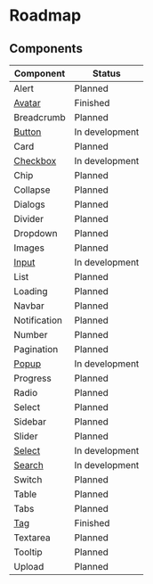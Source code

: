 <script setup>
import HTag from '../guide/vue/HTag.vue'
</script>

<style>
:root {
  --vp-c-green: #9868BF;
  --vp-c-green-light: #B179DF;
  --vp-c-green-lighter: #CA8AFF;
  --vp-c-green-dark: #7E569F;
  --vp-c-green-darker: #654580;
  --vp-c-green-dimm-1: rgba(152, 104, 191, 0.05);
  --vp-c-green-dimm-2: rgba(152, 104, 191, 0.2);
  --vp-c-green-dimm-3: rgba(152, 104, 191, 0.5);
}



</style>

# Roadmap

[//]: # (## Issue fixes)

## Components

| Component                         | Status                                       |
|-----------------------------------|----------------------------------------------|
| Alert                             | <HTag type="error"> Planned </HTag>          |
| [Avatar](/guide/pages/Avatar)     | <HTag type="success"> Finished </HTag> |
| Breadcrumb                        | <HTag type="error"> Planned </HTag>          |
| [Button](/guide/pages/Button)     | <HTag type="warning"> In development </HTag> |
| Card                              | <HTag type="error"> Planned </HTag>          |
| [Checkbox](/guide/pages/Checkbox) | <HTag type="warning"> In development </HTag> |
| Chip                              | <HTag type="error"> Planned </HTag>          |
| Collapse                          | <HTag type="error"> Planned </HTag>          |
| Dialogs                           | <HTag type="error"> Planned </HTag>          |
| Divider                           | <HTag type="error"> Planned </HTag>          |
| Dropdown                          | <HTag type="error"> Planned </HTag>          |
| Images                            | <HTag type="error"> Planned </HTag>          |
| [Input](/guide/pages/Input)       | <HTag type="warning"> In development </HTag> |
| List                              | <HTag type="error"> Planned </HTag>          |
| Loading                           | <HTag type="error"> Planned </HTag>          |
| Navbar                            | <HTag type="error"> Planned </HTag>          |
| Notification                      | <HTag type="error"> Planned </HTag>          |
| Number                            | <HTag type="error"> Planned </HTag>          |
| Pagination                        | <HTag type="error"> Planned </HTag>          |
| [Popup](/guide/pages/Popup)       | <HTag type="warning"> In development </HTag> |
| Progress                          | <HTag type="error"> Planned </HTag>          |
| Radio                             | <HTag type="error"> Planned </HTag>          |
| Select                            | <HTag type="error"> Planned </HTag>          |
| Sidebar                           | <HTag type="error"> Planned </HTag>          |
| Slider                            | <HTag type="error"> Planned </HTag>          |
| [Select](/guide/pages/Select)     | <HTag type="warning"> In development </HTag> |
| [Search](/guide/pages/Search)     | <HTag type="warning"> In development </HTag> |
| Switch                            | <HTag type="error"> Planned </HTag>          |
| Table                             | <HTag type="error"> Planned </HTag>          |
| Tabs                              | <HTag type="error"> Planned </HTag>          |
| [Tag](/guide/pages/Tag)           | <HTag type="success"> Finished </HTag>       |
| Textarea                          | <HTag type="error"> Planned </HTag>          |
| Tooltip                           | <HTag type="error"> Planned </HTag>          |
| Upload                            | <HTag type="error"> Planned </HTag>          |